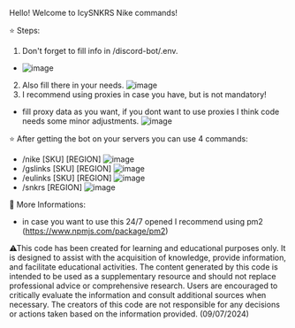 Hello! Welcome to IcySNKRS Nike commands!

⭐ Steps:
1. Don't forget to fill info in /discord-bot/.env.
- ![image](https://github.com/icysnkrs/Nike-StockChecker-PreCheckout/assets/137155969/e197212f-1fdf-493f-b945-0219f44db107)
2. Also fill there in your needs.
![image](https://github.com/icysnkrs/Nike-StockChecker-PreCheckout/assets/137155969/dd324553-d770-48b0-a962-60e3c9118e84)
3. I recommend using proxies in case you have, but is not mandatory!
- fill proxy data as you want, if you dont want to use proxies I think code needs some minor adjustments.
![image](https://github.com/icysnkrs/Nike-StockChecker-PreCheckout/assets/137155969/efbc7e8d-041b-447a-bf76-a304c635c935)

⭐ After getting the bot on your servers you can use 4 commands:

- /nike [SKU] [REGION]
![image](https://github.com/icysnkrs/Nike-StockChecker-PreCheckout/assets/137155969/fa997d86-e64e-469e-abde-db2bbd435f57)
- /gslinks [SKU] [REGION]
![image](https://github.com/icysnkrs/Nike-StockChecker-PreCheckout/assets/137155969/f1747c45-0fcd-4196-b459-4f7b1e697505)
- /eulinks [SKU] [REGION]
![image](https://github.com/icysnkrs/Nike-StockChecker-PreCheckout/assets/137155969/3c0e1dec-97d4-4711-8c83-3cdc33bdc341)
- /snkrs [REGION]
![image](https://github.com/icysnkrs/Nike-StockChecker-PreCheckout/assets/137155969/a0799d7b-af45-4ba0-855d-dc8728629af2)

📖 More Informations: 
- in case you want to use this 24/7 opened I recommend using pm2 (https://www.npmjs.com/package/pm2)

⚠This code has been created for learning and educational purposes only. It is designed to assist with the acquisition of knowledge, provide information, and facilitate educational activities. The content generated by this code is intended to be used as a supplementary resource and should not replace professional advice or comprehensive research. Users are encouraged to critically evaluate the information and consult additional sources when necessary. The creators of this code are not responsible for any decisions or actions taken based on the information provided. (09/07/2024)

